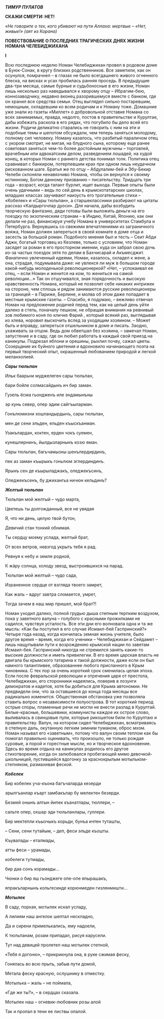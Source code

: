 ***ТИМУР ПУЛАТОВ***


**СКАЖИ СМЕРТИ: НЕТ!**


*«Не говорите о тех, кого убивают на пути Аллаха: 
мертвые – «Нет, живые!» (аят из Корана)*


**ПОВЕСТВОВАНИЕ О ПОСЛЕДНИХ ТРАГИЧЕСКИХ ДНЯХ ЖИЗНИ НОМАНА ЧЕЛЕБИДЖИХАНА**


**I**


Всю последнюю неделю Номан Челебиджихан провел в родовом доме в Буюк-Сонак, в кругу близких родственников. Все заметили, как он осунулся, помрачнел – в глазах не было всегдашнего живого огненного блеска, на висках и усах пробилась ранняя проседь.
В предыдущие два-три месяца, самые бурные и судьбоносные в его жизни, Номан лишь несколько раз наведывался к хворому отцу – Ибрагим-бею, коннозаводчику, недавно вконец разорившемуся вместе с банком, где он хранил все средства семьи. Отец выглядел сильно постаревшим, немощным, охладевшим ко всем родичам и к Номану тоже.
Домашние уже знали из газеты «Миллет» о добровольной отставке Номана со всех занимаемых, правда, недолго, постов в правительстве и Курултае, дабы избежать раскола в его рядах, что погубило бы дело всей его жизни.
Родичи деликатно старались не говорить с ним на эти и подобные темы и шепотом обсуждали, чем теперь заняться молодому, полному сил человеку.
Номану казалось, что разбитый параличом отец с укором смотрит, не мигая, на блудного сына, которому еще ранее советовал заняться чем-то более достойным мужчины – торговлей, врачебным или адвокатским делом, разведением лошадей, на худой конец, в которых Номан с раннего детства понимал толк. Политика отец сравнивал с банкиром, потерпевшим крах при одном лишь неудачном рискованном шаге. Братья же по отцу – Абдулалим-бей и Эбу-Бекир Челеби склоняли ненавязчиво Номана, чтобы он вернулся к своему истинному, Богом данному призванию – писательству. Тридцать три года – возраст, когда талант бурлит, ищет выхода. Первые опыты были очень удачными – ведь по сей день в крымскотатарских школах, младших классах заучивают наизусть его трогательные стихи – «Кобелек» и «Сары тюльпан», а старшеклассники разбирают на цитаты рассказ «Калдыргочлар дуоси».
Для начала, дабы возбудить творческую фантазию, дяди готовы были выложить деньги на его поездку по экзотическим странам – в Индию, Китай, Японию, как они делали не раз, финансируя учебу Номана в университетах Стамбула и Петербурга. Вернувшись со свежими впечатлениями из заграничного вояжа, Номан должен запереться в своей комнате в доме отца и засесть за большой роман.
Подобного мнения был и тесть – Сеит Абди Аджи, богатый торговец из Кезлеве, только с условием, что Номан засядет за роман в его просторном имении, куда он забрал свою дочь из-за частых поездок зятя по делам в Бахчисарай и Акъмесджит. Фанатично увлеченный идеями, Номан, казалось, охладел к жене, а она, страдая, подумывала даже: не увлекся ли муж в большом городе какой-нибудь молоденькой революционеркой?
«Нет, – успокаивал ее отец, – если Номан и женится на ком, то жениться на самой революции...» Так он отшучивался, зная порядочность и высокую нравственность Номана, который не позволит себе никаких интрижек на стороне, чем сплошь и рядом занимаются русские революционеры за границей – в Париже, Берлине, и молва об этом даже попадает в местные крымские газеты.
– Спасибо, я подумаю, – вежливо отвечал Номан на предложение родичей перед тем, как на целый день уйти далеко в степь, поначалу пешком, не обращая внимания на ревнивый зов любимого коня по кличке Фарий , который всякий раз, выглядывая из хлева, норовил выскочить вслед за уходящим хозяином.
– Может быть и вправду, запереться отшельником в доме и писать. Заодно, ухаживать за отцом. Ведь дом обветшал без хозяина, – замечал Номан, запустение и в саду, где он любил работать в каждый свой приезд на каникулы.
Подрезал яблони и орешины, рыхлил почву, сажал цветы. Созерцание их буйного цветения и вдохновило начинающего поэта на первый творческий опыт, окрашенный любованием природой и легкой меланхолией.



***Сары тюльпан***


Ильк баарьни муджелеген сары тюльпан, 

бари бойле солмасайдынъ ич бир заман. 

Гузель ёсма гьондженъ иле эндамынъны 

эр кунь север, опер эдим сайгъыларман.


Гонълюмизни хошландырдынъ, сары тюльпан, 

мен де сени эльден, ельден къыскъанман. 

Узакълардан, коктен, ерден чокъ суемен, 

кунешлернинъ, йылдызларнынъ козю яман.


Сары тюльпан, багьчамызны шенълердирдинъ, 

пек аз заман къырыкъ гоньлюм эглердиндинъ. 

Ярынъ сен де къырыладжакъ, оледжекъсинъ, 

Оледжекъсенъ, бу джихангьа ничюн кельдинъ?



***Желтый тюльпан***


Тюльпан мой желтый – чудо марта,

Цветешь ты долгожданный, все не увядая 

Я, что ни день, целую твой бутон,

Девичий стан тонкий обнимая.



Ты сердцу моему услада, желтый брат,

От всех ветров, невзгод укрыть тебя я рад.

Ревнуя к небу и земле родной,

К жáру солнца, холоду звезд, выстроившихся на парад.



Тюльпан мой желтый – чудо сада,

Израненное сердце от взгляда твоего замрет, 

Как жаль – вдруг завтра сломается, умрет, 

Тогда зачем в наш мир пришел, мой брат?!  


Номан уходил далеко, полной грудью дыша степным терпким воздухом, пока у заветного валуна – голубого с красными прожилками не садился, чувствуя усталость.
Все эти дни его волновала одна и та же мысль: «Как бы поступил в его случае Исмаил-бей Гаспринский?»
Четыре года назад, когда кончилась земная жизнь учителя, было другое время – время, когда его ученики – Челебиджихан и Сейдамет – лишь нащупывали пути к возрождению крымской нации по заветам Исмаил-бея.
Гаспринский никогда не стремился занять какие-то высокие должности и иметь привилегии. В его время царская власть не двигала бы крымского татарина к такой должности, даже если он был намного талантливее, образованнее любого присланного в Крым чиновника.
С тех пор за очень короткий срок сменилась целая эпоха. Если после февральской революции и отречения царя от престола, Челебиджихан, его сторонники надеялись, поверив в лозунги демократов и кадетов, хотя бы добиться для Крыма автономии. Не предвидели они, что за оставшиеся до конца года месяцы все радикально изменится. Общественная обстановка уже позволяла ставить вопрос о независимости полуострова.
В тот короткий период острые споры, пламенные речи не могли не внести разлад в Курултай. Белые-красные, большевики, коммунисты каждое их острое слово, выливалась в свинцовые пули, которые рикошетом били по Курултаю и правительству. 
Валун, на котором сидел Челебиджихан, всматриваясь в степную даль, окутанную легким зимним туманом, оброс мхом. Номан называл его «заветным», потому что валун своим теплом как бы помогал правильно оценивать, что произошло, не только рождая суровые, а порой и горестные мысли, но и творческое вдохновение.
Здесь во время отдыха на каникулах родилось его другое стихотворение, когда он залюбовался пробегающей мимо девочкой-школьницей, пустившейся вдогонку за краснокрылым мотыльком-степняком, размахивая феской.


***Кобелек***


Бир кобелек уча-къона багъчаларда кезерди

эрылгъанлар къарт замбакълар бу мелектен безерди. 

Безмей онынъ алтын йипек къанатлары, тюллери, – 

сальте опер, охшар эди тюльпанлары, гуллери.



Бир мектепли къызчыкъ корьди, бунъа ичтен туташты,

– Сени, сени тутайым, – деп, феси эльде къошты.

Къувалады – еталмады,

атты феси – урамады,

кобелеги тутмады,

бир даа сонъ корамады...

Чюнки о бир яш гьонджеге опе-опе япырашакъ, 

япракъларнынъ кольгесинде корюнмеден гизленмишти…


***Мотылек***


В саду, порхая, мотылек искал усладу,

А лилиям наш ангелок шептал нескладно,

Да и сирени примелькались, ему надоели,

К тюльпанам, розам припадал, рисуя карусели.



Тут над девицей пролетел наш мотылек степной,

«Тебя я догоню», – прикрикнула она, в руке сжимая феску,

Гонялась во всю прыть, забыв пути домой,

Метала феску красную, ослушнику в отместку.


Мотылька – жаль – не поймала,

«Где же ты?», – в сердцах сказала.

Мотылек наш – огневик-любовник розы алой

Так и пропал в тени ее листвы опалой. 
